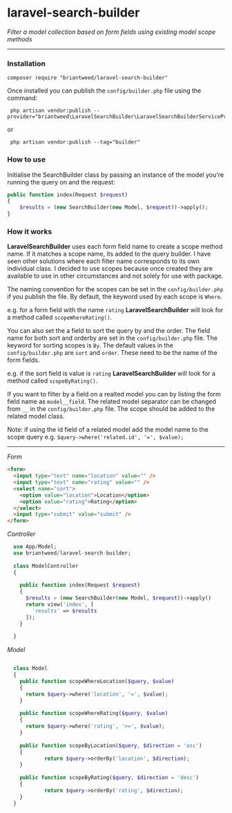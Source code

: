 # laravel-search-builder

*Filter a model collection based on form fields using existing model scope methods*

---

### Installation

```
composer require "briantweed/laravel-search-builder"
```

Once installed you can publish the `config/builder.php` file using the command:
```
 php artisan vendor:publish --provider="briantweed\LaravelSearchBuilder\LaravelSearchBuilderServiceProvider"
```
or
```
 php artisan vendor:publish --tag="builder"
```


### How to use

Initialise the SearchBuilder class by passing an instance of the model you're running the query on and the request:

```php
public function index(Request $request)
{
    $results = (new SearchBuilder(new Model, $request))->apply();
}
```


### How it works

**LaravelSearchBuilder** uses each form field name to create a scope method name. If it matches a scope name, its added to the query builder. I have seen other solutions where each filter name corresponds to its own individual class. I decided to use scopes because once created they are available to use in other circumstances and not solely for use with package.

The naming convention for the scopes can be set in the `config/builder.php` if you publish the file. By default, the keyword used by each scope is `Where`.

e.g. for a form field with the name `rating` **LaravelSearchBuilder** will look for a method called `scopeWhereRating()`.

You can also set the a field to sort the query by and the order. The field name for both sort and orderby are set in the `config/builder.php` file. The keyword for sorting scopes is `By`. The default values in the `config/builder.php` are `sort` and `order`. These need to be the name of the form fields.

e.g. if the sort field is value is `rating` **LaravelSearchBuilder** will look for a method called `scopeByRating()`.


If you want to filter by a field on a realted model you can by listing the form field name as `model__field`. The related model separator can be changed from `__` in the `config/builder.php` file. The scope should be added to the related model class.

Note: if using the id field of a related model add the model name to the scope query e.g. `$query->where('related.id', '=', $value);`


---

*Form*
```html 
<form>
  <input type="text" name="location" value="" />
  <input type="text" name="rating" value="" />
  <select name="sort">
    <option value="location">Location</option>
    <option value="rating">Rating</option>
  </select>
  <input type="submit" value="submit" />
</form>
```

*Controller*
```php 
  use App/Model;
  use briantweed/laravel-search-builder;
  
  class ModelController
  {
  
    public function index(Request $request)
    {
      $results = (new SearchBuilder(new Model, $request))->apply()
      return view('index', [
        'results' => $results
      ]);
    }
    
  }
```

*Model*
```php

  class Model
  {
    public function scopeWhereLocation($query, $value)
    {
      return $query->where('location', '=', $value);
    }
    
    public function scopeWhereRating($query, $value)
    {
      return $query->where('rating', '>=', $value);
    }
    
    public function scopeByLocation($query, $direction = 'asc')
    {
    		return $query->orderBy('location', $direction);
    }
    
    public function scopeByRating($query, $direction = 'desc')
    {
    		return $query->orderBy('rating', $direction);
    }
  }
```
